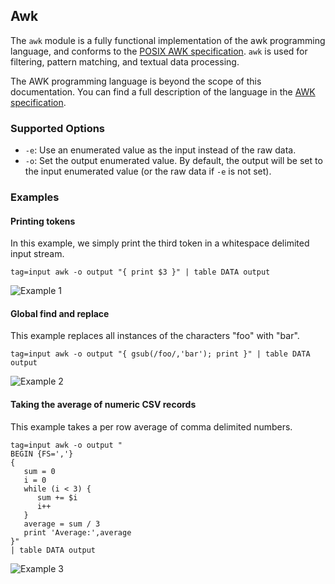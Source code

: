 ## Awk

The `awk` module is a fully functional implementation of the awk programming language, and conforms to the [POSIX AWK specification](https://pubs.opengroup.org/onlinepubs/9699919799/utilities/awk.html). `awk` is used for filtering, pattern matching, and textual data processing. 

The AWK programming language is beyond the scope of this documentation. You can find a full description of the language in the [AWK specification](https://pubs.opengroup.org/onlinepubs/9699919799/utilities/awk.html). 

### Supported Options

* `-e`: Use an enumerated value as the input instead of the raw data.
* `-o`: Set the output enumerated value. By default, the output will be set to the input enumerated value (or the raw data if `-e` is not set).

### Examples

#### Printing tokens

In this example, we simply print the third token in a whitespace delimited input stream. 

```gravwell
tag=input awk -o output "{ print $3 }" | table DATA output
```

![Example 1](example1.png)

#### Global find and replace

This example replaces all instances of the characters "foo" with "bar". 

```gravwell
tag=input awk -o output "{ gsub(/foo/,'bar'); print }" | table DATA output
```

![Example 2](example2.png)

#### Taking the average of numeric CSV records

This example takes a per row average of comma delimited numbers.

```gravwell
tag=input awk -o output "
BEGIN {FS=','}
{
   sum = 0
   i = 0
   while (i < 3) {
      sum += $i
      i++
   }
   average = sum / 3
   print 'Average:',average
}"
| table DATA output
```

![Example 3](example3.png)
